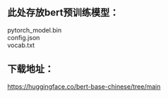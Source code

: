 ## 此处存放bert预训练模型：  
pytorch_model.bin  
config.json  
vocab.txt  

## 下载地址：  
https://huggingface.co/bert-base-chinese/tree/main